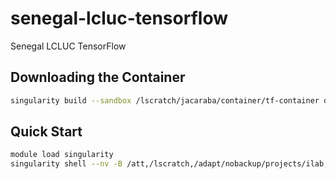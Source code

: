 # senegal-lcluc-tensorflow

Senegal LCLUC TensorFlow

## Downloading the Container

```bash
singularity build --sandbox /lscratch/jacaraba/container/tf-container docker://gitlab.nccs.nasa.gov:5050/nccs-ci/nccs-containers/rapids-tensorflow/nccs-ubuntu20-rapids-tensorflow
```

## Quick Start

```bash
module load singularity
singularity shell --nv -B /att,/lscratch,/adapt/nobackup/projects/ilab,/adapt/nobackup/people,/lscratch/jacaraba/tmp:/tmp /lscratch/jacaraba/container/tf-container/
```

